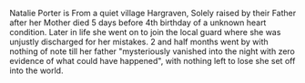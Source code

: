 Natalie Porter is From a quiet village Hargraven, Solely raised by their Father after her Mother died 5 days before 4th birthday of a unknown heart condition.
Later in life she went on to join the local guard where she was unjustly discharged for her mistakes.
2 and half months went by with nothing of note till her father "mysteriously vanished into the night with zero evidence of what could have happened", with nothing left to lose she set off into the world. 
